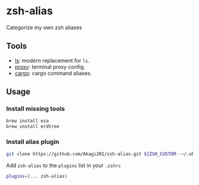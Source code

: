 # zsh-alias

Categorize my own zsh aliases

## Tools

* [ls](ls.zsh): modern replacement for `ls`.
* [proxy](proxy.zsh): terminal proxy config.
* [cargo](cargo.zsh): cargo command aliases.

## Usage

### Install missing tools

```bash
brew install eza
brew install erdtree
```

### Install alias plugin

```bash
git clone https://github.com/Akagi201/zsh-alias.git ${ZSH_CUSTOM:-~/.oh-my-zsh/custom}/plugins/zsh-alias
```

Add `zsh-alias` to the `plugins` list in your `.zshrc`

```bash
plugins=(... zsh-alias)
```
